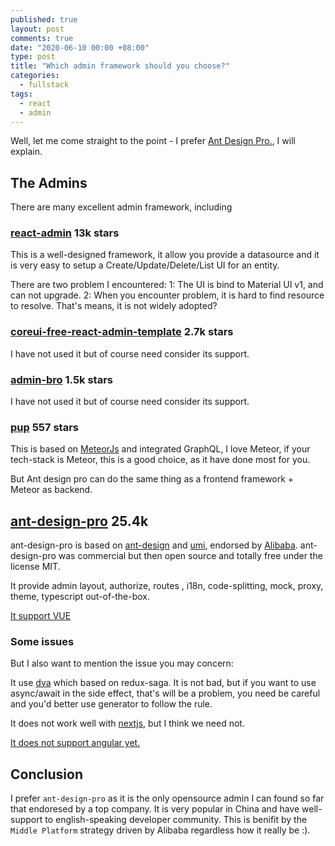 ```yaml
---
published: true
layout: post
comments: true
date: "2020-06-10 00:00 +08:00"
type: post
title: "Which admin framework should you choose?"
categories:
  - fullstack
tags:
  - react
  - admin
---
```


Well, let me come straight to the point - I prefer [Ant Design Pro.](https://github.com/ant-design/ant-design-pro/), I will explain.

## The Admins

There are many excellent admin framework, including

### [react-admin](https://github.com/marmelab/react-admin) 13k stars

This is a well-designed framework, it allow you provide a datasource and it is very easy to setup a Create/Update/Delete/List UI for an entity.

There are two problem I encountered:
1: The UI is bind to Material UI v1, and can not upgrade.
2: When you encounter problem, it is hard to find resource to resolve. That's means, it is not widely adopted?

### [coreui-free-react-admin-template](https://github.com/coreui/coreui-free-react-admin-template) 2.7k stars

I have not used it but of course need consider its support.

### [admin-bro](https://github.com/SoftwareBrothers/admin-bro) 1.5k stars

I have not used it but of course need consider its support.

### [pup](https://github.com/cleverbeagle/pup) 557 stars

This is based on [MeteorJs](https://www.meteor.com/) and integrated GraphQL, I love Meteor, if your tech-stack is Meteor, this is a good choice, as it have done most for you.

But Ant design pro can do the same thing as a frontend framework + Meteor as backend.

## [ant-design-pro](https://github.com/ant-design/ant-design-pro/) 25.4k

ant-design-pro is based on [ant-design](https://github.com/ant-design/ant-design) and [umi](https://github.com/umijs/umi), endorsed by [Alibaba](https://www.dogedoge.com/rd/Fw%2BG9v82CFGOW4E6nYW%2BCAsxQ%2FZ8frgJIwBbOuSoezI%3D). ant-design-pro was commercial but then open source and totally free under the license MIT.

It provide admin layout, authorize, routes , i18n, code-splitting, mock, proxy, theme, typescript out-of-the-box.

[It support VUE](https://pro.antdv.com/)

### Some issues

But I also want to mention the issue you may concern:

It use [dva](https://github.com/dvajs/dva) which based on redux-saga. It is not bad, but if you want to use async/await in the side effect, that's will be a problem, you need be careful and you'd better use generator to follow the rule.

It does not work well with [nextjs](https://www.dogedoge.com/rd/psx1x4ozyHYBBl8ZcszW8x%2B%2BCzkq4UKiP3P%2FgbjxZHM%3D), but I think we need not.

[It does not support angular yet.](https://github.com/ant-design/ant-design-pro/issues/605)

## Conclusion

I prefer `ant-design-pro` as it is the only opensource admin I can found so far that endoresed by a top company. It is very popular in China and have well-support to english-speaking developer community. This is benifit by the `Middle Platform` strategy driven by Alibaba regardless how it really be :).
